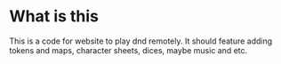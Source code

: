 # What is this
This is a code for website to play dnd remotely. It should feature adding tokens and maps, character sheets, dices, maybe music and etc.